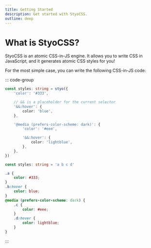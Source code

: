 ```yaml
---
title: Getting Started
description: Get started with StyoCSS.
outline: deep
---
```


# What is StyoCSS?

StyoCSS is an atomic CSS-in-JS engine. It allows you to write CSS in JavaScript, and it generates atomic CSS styles for you!

For the most simple case, you can write the following CSS-in-JS code:

::: code-group

```ts [input.ts]
const styles: string = styo({
	'color': '#333',

	// && is a placeholder for the current selector
	'&&:hover': {
		color: 'blue',
	},

	'@media (prefers-color-scheme: dark)': {
		'color': '#eee',

		'&&:hover': {
			color: 'lightblue',
		},
	},
})
```

```ts [output.ts]
const styles: string = 'a b c d'
```

```css [styles.css]
.a {
    color: #333;
}
.b:hover {
    color: blue;
}
@media (prefers-color-scheme: dark) {
	.c {
		color: #eee;
	}
	.d:hover {
		color: lightblue;
	}
}
```

:::
